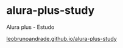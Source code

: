 # alura-plus-study
Alura plus - Estudo

[leobrunoandrade.github.io/alura-plus-study](leobrunoandrade.github.io/alura-plus-study)
